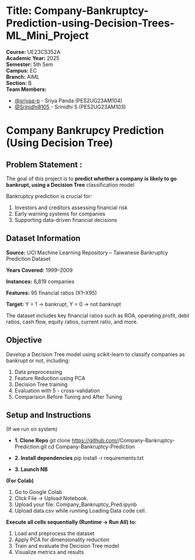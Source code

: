 # **Title:** Company-Bankruptcy-Prediction-using-Decision-Trees-ML_Mini_Project 
**Course:** UE23CS352A  
**Academic Year:** 2025  
**Semester:** 5th Sem  
**Campus:** EC  
**Branch:** AIML  
**Section:** B  
**Team Members:**
- [@sriyaa-p](https://github.com/sriyaa-p) - Sriya Panda (PES2UG23AM104)
- [@Srinidhi8105](https://github.com/Srinidhi8105) - Srinidhi S (PES2UG23AM103)


# **Company Bankrupcy Prediction (Using Decision Tree)**

## **Problem Statement :**
The goal of this project is to **predict whether a company is likely to go bankrupt, using a Decision Tree** classification model

Bankruptcy prediction is crucial for:

1.   Investors and creditors assessing financial risk
2.   Early warning systems for companies
3. Supporting data-driven financial decisions

## **Dataset Information**

**Source:** UCI Machine Learning Repository – Taiwanese Bankruptcy Prediction Dataset

**Years Covered:** 1999–2009

**Instances:** 6,819 companies

**Features:** 95 financial ratios (X1–X95)

**Target:** Y = 1 → bankrupt, Y = 0 → not bankrupt

The dataset includes key financial ratios such as ROA, operating profit, debt ratios, cash flow, equity ratios, current ratio, and more.

## **Objective**

Develop a Decision Tree model using scikit-learn to classify companies as bankrupt or not, including:

1. Data preprocessing
2. Feature Reduction using PCA
3. Decision Tree training
4. Evaluation with 5 - cross-validation
5. Comparision Before Tuning and After Tuning

## **Setup and Instructions**
(If we run on system)
- **1. Clone Repo**
git clone https://github.com/<your-username>/Company-Bankruptcy-Prediction.git
cd Company-Bankruptcy-Prediction

- **2. Install dependencies**
pip install -r requirements.txt

- **3. Launch NB**

**(For Colab)**
1. Go to Google Colab
2. Click File → Upload Notebook.
3. Upload your file: Company_Bankruptcy_Pred.ipynb
4. Upload data.csv while running Loading Data code cell.

 **Execute all cells sequentially (Runtime → Run All) to:**
1. Load and preprocess the dataset
2. Apply PCA for dimensionality reduction
3. Train and evaluate the Decision Tree model
4. Visualize metrics and results

